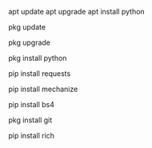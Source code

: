 apt update 
apt upgrade
apt install python

pkg update

pkg upgrade

pkg install python

pip install requests

pip install mechanize

pip install bs4

pkg install git

pip install rich

